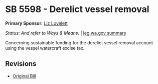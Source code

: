 # SB 5598 - Derelict vessel removal
**Primary Sponsor:** [Liz Lovelett](/person/leg/liz.lovelett.md)

*Status: And refer to Ways & Means.* | [leg.wa.gov summary](https://app.leg.wa.gov/billsummary?BillNumber=5598&Year=2021)

Concerning sustainable funding for the derelict vessel removal account using the vessel watercraft excise tax.

## Revisions
* [Original Bill](1/)
